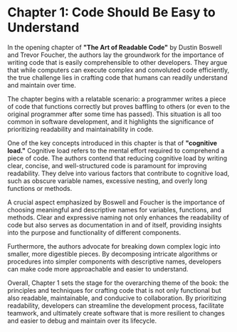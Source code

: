 # Chapter 1: Code Should Be Easy to Understand

In the opening chapter of **"The Art of Readable Code"** by Dustin Boswell and Trevor Foucher, the authors lay the groundwork for the importance of writing code that is easily comprehensible to other developers. They argue that while computers can execute complex and convoluted code efficiently, the true challenge lies in crafting code that humans can readily understand and maintain over time.

The chapter begins with a relatable scenario: a programmer writes a piece of code that functions correctly but proves baffling to others (or even to the original programmer after some time has passed). This situation is all too common in software development, and it highlights the significance of prioritizing readability and maintainability in code.

One of the key concepts introduced in this chapter is that of **"cognitive load."** Cognitive load refers to the mental effort required to comprehend a piece of code. The authors contend that reducing cognitive load by writing clear, concise, and well-structured code is paramount for improving readability. They delve into various factors that contribute to cognitive load, such as obscure variable names, excessive nesting, and overly long functions or methods.

A crucial aspect emphasized by Boswell and Foucher is the importance of choosing meaningful and descriptive names for variables, functions, and methods. Clear and expressive naming not only enhances the readability of code but also serves as documentation in and of itself, providing insights into the purpose and functionality of different components.

Furthermore, the authors advocate for breaking down complex logic into smaller, more digestible pieces. By decomposing intricate algorithms or procedures into simpler components with descriptive names, developers can make code more approachable and easier to understand.

Overall, Chapter 1 sets the stage for the overarching theme of the book: the principles and techniques for crafting code that is not only functional but also readable, maintainable, and conducive to collaboration. By prioritizing readability, developers can streamline the development process, facilitate teamwork, and ultimately create software that is more resilient to changes and easier to debug and maintain over its lifecycle.
